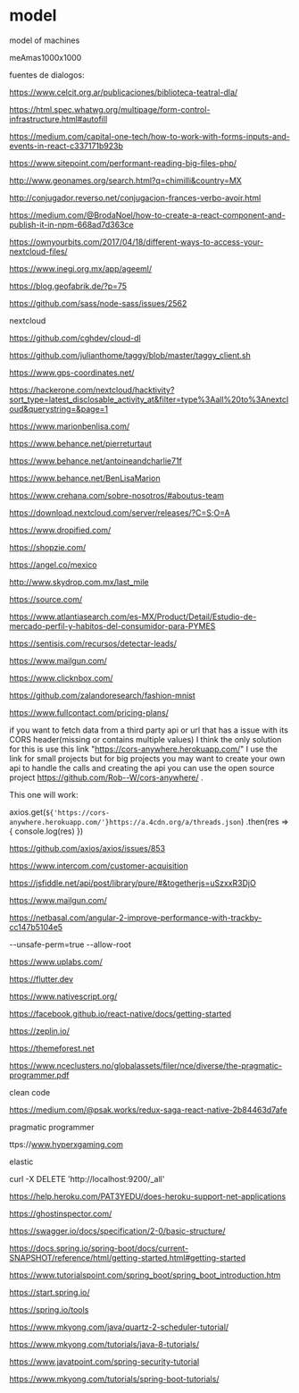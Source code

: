 # model
model of machines 

meAmas1000x1000

fuentes de dialogos:

https://www.celcit.org.ar/publicaciones/biblioteca-teatral-dla/

https://html.spec.whatwg.org/multipage/form-control-infrastructure.html#autofill


https://medium.com/capital-one-tech/how-to-work-with-forms-inputs-and-events-in-react-c337171b923b

https://www.sitepoint.com/performant-reading-big-files-php/

http://www.geonames.org/search.html?q=chimilli&country=MX

http://conjugador.reverso.net/conjugacion-frances-verbo-avoir.html

https://medium.com/@BrodaNoel/how-to-create-a-react-component-and-publish-it-in-npm-668ad7d363ce

https://ownyourbits.com/2017/04/18/different-ways-to-access-your-nextcloud-files/


https://www.inegi.org.mx/app/ageeml/

https://blog.geofabrik.de/?p=75

https://github.com/sass/node-sass/issues/2562

nextcloud

https://github.com/cghdev/cloud-dl

https://github.com/julianthome/taggy/blob/master/taggy_client.sh

https://www.gps-coordinates.net/

https://hackerone.com/nextcloud/hacktivity?sort_type=latest_disclosable_activity_at&filter=type%3Aall%20to%3Anextcloud&querystring=&page=1


https://www.marionbenlisa.com/

https://www.behance.net/pierreturtaut

https://www.behance.net/antoineandcharlie71f

https://www.behance.net/BenLisaMarion

https://www.crehana.com/sobre-nosotros/#aboutus-team

https://download.nextcloud.com/server/releases/?C=S;O=A

https://www.dropified.com/

https://shopzie.com/

https://angel.co/mexico

http://www.skydrop.com.mx/last_mile

https://source.com/

https://www.atlantiasearch.com/es-MX/Product/Detail/Estudio-de-mercado-perfil-y-habitos-del-consumidor-para-PYMES

https://sentisis.com/recursos/detectar-leads/

https://www.mailgun.com/

https://www.clicknbox.com/

https://github.com/zalandoresearch/fashion-mnist

https://www.fullcontact.com/pricing-plans/


if you want to fetch data from a third party api or url that has a issue with its CORS header(missing or contains multiple values) I think the only solution for this is use this link
"https://cors-anywhere.herokuapp.com/"
I use the link for small projects but for big projects you may want to create your own api to handle the calls and creating the api you can use the open source project https://github.com/Rob--W/cors-anywhere/ .

This one will work:

axios.get(`${'https://cors-anywhere.herokuapp.com/'}https://a.4cdn.org/a/threads.json`)
.then(res => {
  console.log(res)
})


https://github.com/axios/axios/issues/853


https://www.intercom.com/customer-acquisition


https://jsfiddle.net/api/post/library/pure/#&togetherjs=uSzxxR3DjO


https://www.mailgun.com/


https://netbasal.com/angular-2-improve-performance-with-trackby-cc147b5104e5


--unsafe-perm=true --allow-root


https://www.uplabs.com/

https://flutter.dev

https://www.nativescript.org/

https://facebook.github.io/react-native/docs/getting-started

https://zeplin.io/


https://themeforest.net


https://www.nceclusters.no/globalassets/filer/nce/diverse/the-pragmatic-programmer.pdf

clean code

https://medium.com/@psak.works/redux-saga-react-native-2b84463d7afe

pragmatic programmer

ttps://www.hyperxgaming.com

elastic

curl -X DELETE 'http://localhost:9200/_all'

https://help.heroku.com/PAT3YEDU/does-heroku-support-net-applications

https://ghostinspector.com/

https://swagger.io/docs/specification/2-0/basic-structure/

https://docs.spring.io/spring-boot/docs/current-SNAPSHOT/reference/html/getting-started.html#getting-started

https://www.tutorialspoint.com/spring_boot/spring_boot_introduction.htm


https://start.spring.io/

https://spring.io/tools

https://www.mkyong.com/java/quartz-2-scheduler-tutorial/

https://www.mkyong.com/tutorials/java-8-tutorials/

https://www.javatpoint.com/spring-security-tutorial

https://www.mkyong.com/tutorials/spring-boot-tutorials/
